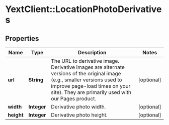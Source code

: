 # YextClient::LocationPhotoDerivatives

## Properties
Name | Type | Description | Notes
------------ | ------------- | ------------- | -------------
**url** | **String** | The URL to derivative image. Derivative images are alternate versions of the original image (e.g., smaller versions used to improve page-load times on your site). They are primarily used with our Pages product. | [optional] 
**width** | **Integer** | Derivative photo width. | [optional] 
**height** | **Integer** | Derivative photo height. | [optional] 


